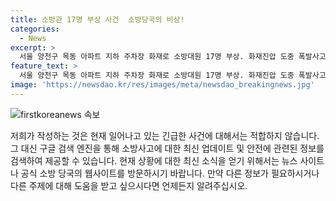 ```yaml
---
title: 소방관 17명 부상 사건  소방당국의 비상!
categories:
  - News
excerpt: >
  서울 양천구 목동 아파트 지하 주차장 화재로 소방대원 17명 부상. 화재진압 도중 폭발사고로 소방대원들이 화상과 열상을 입었으나 모두 경미한 상태로 병원으로 이송되거나 현장에서 처치를 받고 회복. 소방당국은 9시간 넘는 진화 끝에 화재를 완전히 진압했으며, 건물 내부의 불길 역시 완전히 제거. 113명의 주민은 안전 대피.
feature_text: >
  서울 양천구 목동 아파트 지하 주차장 화재로 소방대원 17명 부상. 화재진압 도중 폭발사고로 소방대원들이 화상과 열상을 입었으나 모두 경미한 상태로 병원으로 이송되거나 현장에서 처치를 받고 회복. 소방당국은 9시간 넘는 진화 끝에 화재를 완전히 진압했으며, 건물 내부의 불길 역시 완전히 제거. 113명의 주민은 안전 대피.
image: 'https://newsdao.kr/res/images/meta/newsdao_breakingnews.jpg'
---
```


<p><img src="https://newsdao.kr/res/images/meta/newsdao_breakingnews.jpg" alt="firstkoreanews 속보" /></p>

<p>저희가 작성하는 것은 현재 일어나고 있는 긴급한 사건에 대해서는 적합하지 않습니다. 그 대신 구글 검색 엔진을 통해 소방사고에 대한 최신 업데이트 및 안전에 관련된 정보를 검색하여 제공할 수 있습니다. 현재 상황에 대한 최신 소식을 얻기 위해서는 뉴스 사이트나 공식 소방 당국의 웹사이트를 방문하시기 바랍니다. 만약 다른 정보가 필요하시거나 다른 주제에 대해 도움을 받고 싶으시다면 언제든지 알려주십시오.</p>

